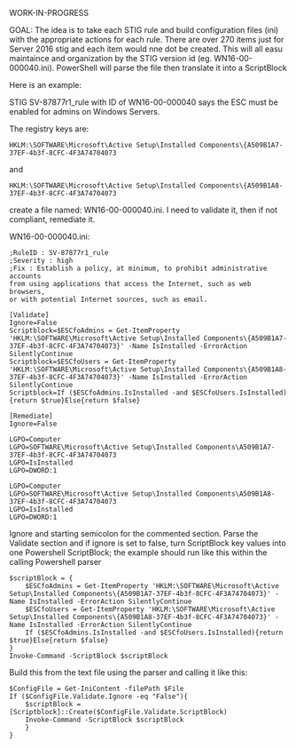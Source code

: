 WORK-IN-PROGRESS

GOAL: The idea is to take each STIG rule and build configuration files (ini) with the appropriate actions for each rule. 
There are over 270 items just for Server 2016 stig and each item would nne dot be created. 
This will all easu maintaince and organization by the STIG version id (eg. WN16-00-000040.ini). 
PowerShell will parse the file then translate it into a ScriptBlock

Here is an example:

STIG SV-87877r1_rule with ID of WN16-00-000040 says the ESC must be enabled for admins on Windows Servers. 

The registry keys are:
 
    HKLM:\SOFTWARE\Microsoft\Active Setup\Installed Components\{A509B1A7-37EF-4b3f-8CFC-4F3A74704073 
and 

    HKLM:\SOFTWARE\Microsoft\Active Setup\Installed Components\{A509B1A8-37EF-4b3f-8CFC-4F3A74704073

create a file named: WN16-00-000040.ini. I need to validate it, then if not compliant, remediate it. 

WN16-00-000040.ini:
    
    ;RuleID : SV-87877r1_rule
    ;Severity : high
    ;Fix : Establish a policy, at minimum, to prohibit administrative accounts 
    from using applications that access the Internet, such as web browsers, 
    or with potential Internet sources, such as email. 

    [Validate]
    Ignore=False
    Scriptblock=$ESCfoAdmins = Get-ItemProperty 'HKLM:\SOFTWARE\Microsoft\Active Setup\Installed Components\{A509B1A7-37EF-4b3f-8CFC-4F3A74704073}' -Name IsInstalled -ErrorAction SilentlyContinue
    Scriptblock=$ESCfoUsers = Get-ItemProperty 'HKLM:\SOFTWARE\Microsoft\Active Setup\Installed Components\{A509B1A8-37EF-4b3f-8CFC-4F3A74704073}' -Name IsInstalled -ErrorAction SilentlyContinue
    Scriptblock=If ($ESCfoAdmins.IsInstalled -and $ESCfoUsers.IsInstalled){return $true}Else{return $false}

    [Remediate]
    Ignore=False

    LGPO=Computer
    LGPO=SOFTWARE\Microsoft\Active Setup\Installed Components\A509B1A7-37EF-4b3f-8CFC-4F3A74704073
    LGPO=IsInstalled
    LGPO=DWORD:1

    LGPO=Computer
    LGPO=SOFTWARE\Microsoft\Active Setup\Installed Components\A509B1A8-37EF-4b3f-8CFC-4F3A74704073
    LGPO=IsInstalled
    LGPO=DWORD:1

Ignore and starting semicolon for the commented section. Parse the Validate section and if ignore is set to false, turn ScriptBlock key values into one Powershell ScriptBlock; the example should run like this within the calling Powershell parser 

    $scriptBlock = {
        $ESCfoAdmins = Get-ItemProperty 'HKLM:\SOFTWARE\Microsoft\Active Setup\Installed Components\{A509B1A7-37EF-4b3f-8CFC-4F3A74704073}' -Name IsInstalled -ErrorAction SilentlyContinue
        $ESCfoUsers = Get-ItemProperty 'HKLM:\SOFTWARE\Microsoft\Active Setup\Installed Components\{A509B1A8-37EF-4b3f-8CFC-4F3A74704073}' -Name IsInstalled -ErrorAction SilentlyContinue
        If ($ESCfoAdmins.IsInstalled -and $ESCfoUsers.IsInstalled){return $true}Else{return $false}
    }
    Invoke-Command -ScriptBlock $scriptBlock

Build this from the text file using the parser and calling it like this:

    $ConfigFile = Get-IniContent -filePath $File
    If ($ConfigFile.Validate.Ignore -eq "False"){
        $scriptBlock = [Scriptblock]::Create($ConfigFile.Validate.ScriptBlock)
        Invoke-Command -ScriptBlock $scriptBlock       
        } 
    }

